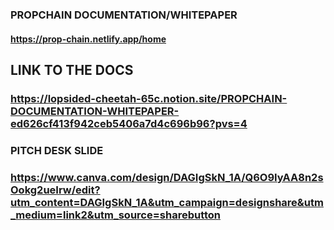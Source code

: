 ### PROPCHAIN DOCUMENTATION/WHITEPAPER

#### https://prop-chain.netlify.app/home


## LINK TO THE DOCS 

### https://lopsided-cheetah-65c.notion.site/PROPCHAIN-DOCUMENTATION-WHITEPAPER-ed626cf413f942ceb5406a7d4c696b96?pvs=4


### PITCH DESK SLIDE

### https://www.canva.com/design/DAGIgSkN_1A/Q6O9IyAA8n2sOokg2ueIrw/edit?utm_content=DAGIgSkN_1A&utm_campaign=designshare&utm_medium=link2&utm_source=sharebutton
